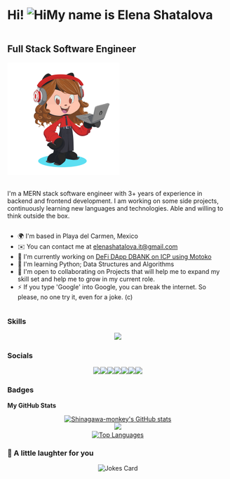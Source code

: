 <div style="display: flex; align-items: center; flex-wrap: wrap;">
  <h1>Hi! <img src="https://user-images.githubusercontent.com/18350557/176309783-0785949b-9127-417c-8b55-ab5a4333674e.gif" alt="Hi" />My name is Elena Shatalova</h1>
  <h2>Full Stack Software Engineer</h2>
  <div style="display: flex; flex-wrap: wrap; width: 100%;">
    <img src="https://github.com/Shinagawa-monkey/Shinagawa-monkey/blob/main/octocat.png" width="100%" style="max-width: 256px; margin-right: 20px; margin-bottom: 20px;" /> 
    <p style="width: 100%;">
      I'm a MERN stack software engineer with 3+ years of experience in backend and frontend development. I am working on some side projects, continuously learning new languages and technologies. Able and willing to think outside the box.
    </p>
  </div>
  <ul>
    <li>🌍 I'm based in Playa del Carmen, Mexico</li>
    <li>✉️ You can contact me at <a href="mailto:elenashatalova.it@gmail.com">elenashatalova.it@gmail.com</a></li>
    <li>🚀 I'm currently working on <a href="https://khnm5-qiaaa-aaaap-aam6a-cai.ic0.app/">DeFi DApp DBANK on ICP using Motoko</a></li>
    <li>🧠 I'm learning Python; Data Structures and Algorithms</li>
    <li>🤝 I'm open to collaborating on Projects that will help me to expand my skill set and help me to grow in my current role.</li>
    <li>⚡ If you type 'Google' into Google, you can break the internet. So please, no one try it, even for a joke. (c)</li>
  </ul>
</div>

### Skills

<div style="display: flex; justify-content: center;">
  <a href="https://skillicons.dev">
    <img src="https://skillicons.dev/icons?i=js,php,ruby,git,html,css,jquery,react,redux,svelte,webpack,babel,vite,bootstrap,sass,tailwind,nodejs,express,mongo,mysql,postgres,firebase,heroku,figma,pug,svg,bash,powershell,npm,postman&perline=10" />
  </a>
</div>

### Socials

<div style="display: flex; justify-content: center;">
  <a href="https://www.codepen.io/shinagawa-monkey" target="_blank" rel="noreferrer"><img src="https://skillicons.dev/icons?i=codepen" /></a> 
  <a href="https://www.dev.to//shinagawamonkey" target="_blank" rel="noreferrer"><img src="https://skillicons.dev/icons?i=devto" /></a>
  <a href="https://discord.com/users/shinagawaMonkey#9910" target="_blank" rel="noreferrer"><img src="https://skillicons.dev/icons?i=discord" /></a> 
  <a href="https://www.github.com/Shinagawa-monkey" target="_blank" rel="noreferrer"><img src="https://skillicons.dev/icons?i=github" /></a> 
  <a href="https://www.linkedin.com/in/elena-shatalova/" target="_blank" rel="noreferrer"><img src="https://skillicons.dev/icons?i=linkedin" /></a> 
  <a href="https://www.stackoverflow.com/users/18683797/shinagawamonkey" target="_blank" rel="noreferrer"><img src="https://skillicons.dev/icons?i=stackoverflow" /></a> 
  <a href="https://www.twitter.com/sudoCyberMonkey" target="_blank" rel="noreferrer"><img src="https://skillicons.dev/icons?i=twitter" /></a>
</div>

### Badges

<b align="center">My GitHub Stats</b>

<div style="display: flex; justify-content: center;">
  <a href="http://www.github.com/Shinagawa-monkey"><img src="https://github-readme-stats.vercel.app/api?username=Shinagawa-monkey&show_icons=true&hide=&count_private=true&title_color=0891b2&text_color=ffffff&icon_color=0891b2&bg_color=1c1917&hide_border=true&show_icons=true" alt="Shinagawa-monkey's GitHub stats" /></a>
</div>

<div style="display: flex; justify-content: center;">
  <a href="http://www.github.com/Shinagawa-monkey"><img src="https://github-readme-streak-stats.herokuapp.com/?user=Shinagawa-monkey&stroke=ffffff&background=1c1917&ring=0891b2&fire=0891b2&currStreakNum=ffffff&currStreakLabel=0891b2&sideNums=ffffff&sideLabels=ffffff&dates=ffffff&hide_border=true" /></a>
</div>

<div style="display: flex; justify-content: center;">
  <a href="https://github.com/Shinagawa-monkey"><img src="https://github-readme-stats.vercel.app/api/top-langs/?username=Shinagawa-monkey&langs_count=10&title_color=0891b2&text_color=ffffff&icon_color=0891b2&bg_color=1c1917&hide_border=true&locale=en&custom_title=Top%20%Languages" alt="Top Languages" /></a>
</div>

### 🙊 A little laughter for you

<div style="display: flex; justify-content: center;">
  <img src="https://readme-jokes.vercel.app/api?hideBorder&bgColor=%231c1917&qColor=%230b7e99&aColor=%23ffffff" alt="Jokes Card" />
</div>
